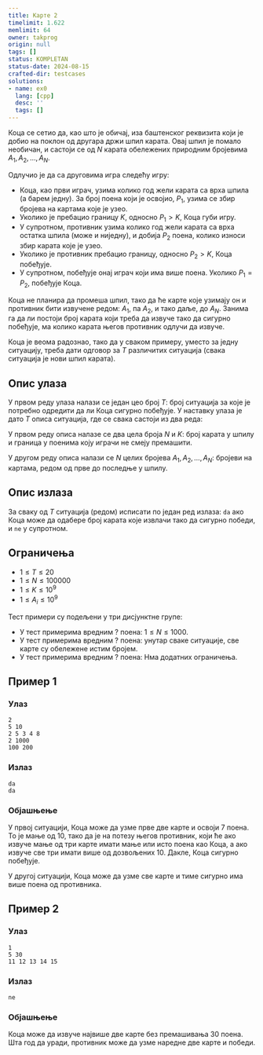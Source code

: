 ```yaml
---
title: Карте 2
timelimit: 1.622
memlimit: 64
owner: takprog
origin: null
tags: []
status: KOMPLETAN
status-date: 2024-08-15
crafted-dir: testcases
solutions:
- name: ex0
  lang: [cpp]
  desc: ''
  tags: []
---
```


Коца се сетио да, као што је обичај, иза баштенског реквизита који је добио на поклон од другара држи шпил карата. Овај шпил је помало необичан, и састоји се од $N$ карата обележених природним бројевима
$A_1, A_2, \dots, A_N$.

Одлучио је да са друговима игра следећу игру: 

* Коца, као први играч, узима колико год жели карата са врха шпила (а барем једну). За број поена који је освојио, $P_1$, узима се збир бројева на картама које је узео.
* Уколико је пребацио границу $K$, односно $P_1 > K$, Коца губи игру.
* У супротном, противник узима колико год жели карата са врха остатка шпила (може и ниједну), и добија $P_2$ поена, колико износи збир карата које је узео.
* Уколико је противник пребацио границу, односно $P_2 > K$, Коца побеђује.
* У супротном, побеђује онај играч који има више поена. Уколико $P_1 = P_2$, побеђује Коца.

Коца не планира да промеша шпил, тако да ће карте које узимају он и противник бити извучене редом: $A_1$, па $A_2$, и тако даље, до $A_N$. Занима га да ли постоји број карата који треба да извуче тако да сигурно побеђује, ма колико карата његов противник одлучи да извуче.

Коца је веома радознао, тако да у сваком примеру, уместо за једну ситуацију, треба дати одговор за $T$ различитих ситуација (свака ситуација је нови шпил карата).

## Опис улаза

У првом реду улаза налази се један цео броj $T$: број ситуација за које је потребно одредити да ли Коца сигурно побеђује. У наставку улаза је дато $T$ описа ситуација, где се свака састоји из два реда:

У првом реду описа налазе се два цела броја $N$ и $K$: број карата у шпилу и граница у поенима коју играчи не смеју премашити.

У другом реду описа налази се $N$ целих бројева $A_1, A_2, \dots, A_N$: бројеви на картама, редом од прве до последње у шпилу.

## Опис излаза

За сваку од $T$ ситуација (редом) исписати по један ред излаза: `da` ако Коца може да одабере број карата које извлачи тако да сигурно победи, и `ne` у супротном.

## Ограничења

* $1 \leq T \leq 20$
* $1 \leq N \leq 100000$
* $1 \leq K \leq 10^9$
* $1 \leq A_i \leq 10^9$

Тест примери су подељени у три дисјунктнe групe:

* У тест примерима вредним $?$ поена: $1 \leq N \leq 1000$.
* У тест примерима вредним $?$ поена: унутар сваке ситуације, све карте су обележене истим бројем.
* У тест примерима вредним $?$ поена: Нма додатних ограничења.


## Пример 1

### Улаз

~~~
2
5 10
2 5 3 4 8
2 1000
100 200
~~~

### Излаз

~~~
da
da
~~~

### Објашњење

У првој ситуацији, Коца може да узме прве две карте и освоји $7$ поена. То је мање од $10$, тако да је на потезу његов противник, који ће ако извуче мање од три карте имати мање или исто поена као Коца, а
ако извуче све три имати више од дозвољених $10$. Дакле, Коца сигурно побеђује.

У другој ситуацији, Коца може да узме све карте и тиме сигурно има више поена од противника.

## Пример 2

### Улаз

~~~
1
5 30
11 12 13 14 15
~~~

### Излаз

~~~
ne
~~~

### Објашњење

Коца може да извуче највише две карте без премашивања $30$ поена. Шта год да уради, противник може да узме наредне две карте и победи.


